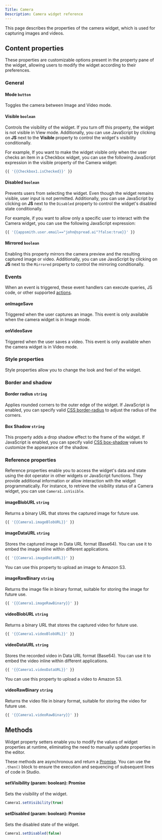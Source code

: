 ```yaml
---
Title: Camera
Description: Camera widget reference
---
```


<!--
README

For guidance on how to write documenation, see https://dev.stage.spread.ai/docs/contributor/guide.html. Contact Documentation when this document is ready for review.
-->

This page describes the properties of the camera widget, which is used for capturing images and videos.

## Content properties

These properties are customizable options present in the property pane of the widget, allowing users to modify the widget according to their preferences.

### General

#### Mode `button`

Toggles the camera between Image and Video mode.

#### Visible `boolean`

Controls the visibility of the widget. If you turn off this property, the widget is not visible in View mode. Additionally, you can use JavaScript by clicking on **JS** next to the **Visible** property to control the widget's visibility conditionally.

For example,  If you want to make the widget visible only when the user checks an item in a Checkbox widget, you can use the following JavaScript expression in the visible property of the Camera widget:

```js
{{ '{{Checkbox1.isChecked}}' }}
```

#### Disabled `boolean`

Prevents users from selecting the widget. Even though the widget remains visible, user input is not permitted. Additionally, you can use JavaScript by clicking on **JS** next to the `Disabled` property to control the widget's disabled state conditionally.

For example, if you want to allow only a specific user to interact with the Camera widget, you can use the following JavaScript expression:

```js
{{ '{{appsmith.user.email=="john@spread.ai"?false:true}}' }}
```

#### Mirrored `boolean`

Enabling this property mirrors the camera preview and the resulting captured image or video. Additionally, you can use JavaScript by clicking on **JS** next to the `Mirrored` property to control the mirroring conditionally.

### Events

When an event is triggered, these event handlers can execute queries, JS code, or other supported [actions](/reference/framework/global-functions.md).

#### onImageSave

Triggered when the user captures an image. This event is only available when the camera widget is in Image mode.

#### onVideoSave

Triggered when the user saves a video. This event is only available when the camera widget is in Video mode.

### Style properties

Style properties allow you to change the look and feel of the widget.

### Border and shadow

#### Border radius `string`

Applies rounded corners to the outer edge of the widget. If JavaScript is enabled, you can specify valid [CSS border-radius](https://developer.mozilla.org/en-US/docs/Web/CSS/border-radius) to adjust the radius of the corners.

#### Box Shadow `string`

This property adds a drop shadow effect to the frame of the widget. If JavaScript is enabled, you can specify valid [CSS box-shadow](https://developer.mozilla.org/en-US/docs/Web/CSS/box-shadow) values to customize the appearance of the shadow.

### Reference properties

Reference properties enable you to access the widget's data and state using the dot operator in other widgets or JavaScript functions. They provide additional information or allow interaction with the widget programmatically. For instance, to retrieve the visibility status of a Camera widget, you can use `Camera1.isVisible`.

#### imageBlobURL `string`

Returns a binary URL that stores the captured image for future use.

```js
{{ '{{Camera1.imageBlobURL}}' }}
```

#### imageDataURL `string`

Stores the captured image in Data URL format (Base64). You can use it to embed the image inline within different applications.

```js
{{ '{{Camera1.imageDataURL}}' }}
```

You can use this property to upload an image to Amazon S3.

#### imageRawBinary `string`

Returns the image file in binary format, suitable for storing the image for future use.

```js
{{ '{{Camera1.imageRawBinary}}' }}
```

#### videoBlobURL `string`

Returns a binary URL that stores the captured video for future use.

```js
{{ '{{Camera1.videoBlobURL}}' }}
```

#### videoDataURL `string`

Stores the recorded video in Data URL format (Base64). You can use it to embed the video inline within different applications.

```js
{{ '{{Camera1.videoDataURL}}' }}
```

You can use this property to upload a video to Amazon S3.

#### videoRawBinary `string`

Returns the video file in binary format, suitable for storing the video for future use.

```js
{{ '{{Camera1.videoRawBinary}}' }}
```

## Methods

Widget property setters enable you to modify the values of widget properties at runtime, eliminating the need to manually update properties in the editor.

These methods are asynchronous and return a [Promise](/writing-code-in-studio/using-js-promises.md). You can use the `.then()` block to ensure the execution and sequencing of subsequent lines of code in Studio.

#### setVisibility (param: boolean): Promise

Sets the visibility of the widget.

```js
Camera1.setVisibility(true)
```

#### setDisabled (param: boolean): Promise

Sets the disabled state of the widget.

```js
Camera1.setDisabled(false)
```

